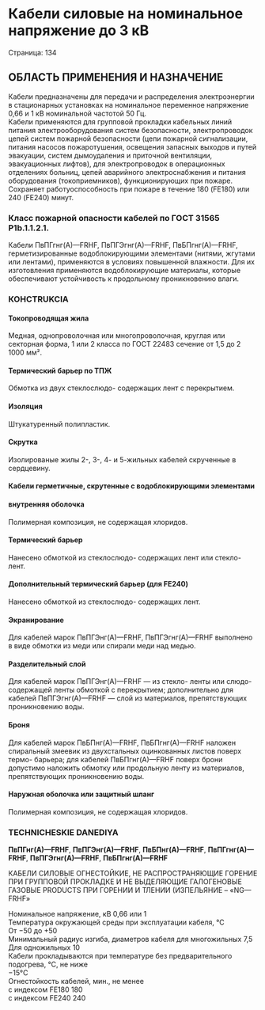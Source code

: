 # Кабели силовые на номинальное напряжение до 3 кВ  
Страница: 134  

## ОБЛАСТЬ ПРИМЕНЕНИЯ И НАЗНАЧЕНИЕ  
Кабели предназначены для передачи и распределения электроэнергии в стационарных установках на номинальное переменное напряжение 0,66 и 1 кВ номинальной частотой 50 Гц.  
Кабели применяются для групповой прокладки кабельных линий питания электрооборудования систем безопасности, электропроводок цепей систем пожарной безопасности (цепи пожарной сигнализации, питания насосов пожаротушения, освещения запасных выходов и путей эвакуации, систем дымоудаления и приточной вентиляции, эвакуационных лифтов), для электропроводок в операционных отделениях больниц, цепей аварийного электроснабжения и питания оборудования (токоприемников), функционирующих при пожаре. Сохраняет работуоспособность при пожаре в течение 180 (FE180) или 240 (FE240) минут.

### Класс пожарной опасности кабелей по ГОСТ 31565 P1b.1.1.2.1.  
Кабели ПвПГгнг(А)—FRHF, ПвПГЭгнг(А)—FRHF, ПвБПгнг(А)—FRHF, герметизированные водоблокирующими элементами (нитями, жгутами или лентами), применяются в условиях повышенной влажности. Для их изготовления применяются водоблокирующие материалы, которые обеспечивают устойчивость к продольному проникновению влаги.

### КОНСTRUKCIA

#### Токопроводящая жила  
Медная, однопроволочная или многопроволочная, круглая или секторная форма, 1 или 2 класса по ГОСТ 22483 сечение от 1,5 до 2 1000 мм².

#### Термический барьер по ТПЖ  
Обмотка из двух стеклослюдо- содержащих лент с перекрытием.

#### Изоляция  
Штукатуренный полипластик.

#### Скрутка  
Изолированые жилы 2-, 3-, 4- и 5-жильных кабелей скрученные в сердцевину.

#### Кабели герметичные, скрутенные с водоблокирующими элементами  
#### 
#### внутренняя оболочка  
Полимерная композиция, не содержащая хлоридов.

#### Термический барьер  
Нанесено обмоткой из стеклослюдо- содержащих лент или стекло- лент.

#### Дополнительный термический барьер (для FE240)  
Нанесено обмоткой из стеклослюдо- содержащих лент.

#### Экранирование  
Для кабелей марок ПвПГЭнг(А)—FRHF, ПвПГЭгнг(А)—FRHF выполнено в виде обмотки из меди или спирали меди над медью.

#### Разделительный слой  
Для кабелей марок ПвПГЭнг(А)—FRHF — из стекло- ленты или слюдо- содержащей ленты обмоткой с перекрытием; дополнительно для кабелей ПвПГЭгнг(А)—FRHF — слой из материалов, препятствующих проникновению воды.

#### Броня  
Для кабелей марок ПвБПнг(А)—FRHF, ПвБПгнг(А)—FRHF наложен спиральный змеевик из двухстальных оцинкованных листов поверх термо- барьера; для кабелей ПвБПгнг(А)—FRHF поверх брони допустимо наложить обмотку или продольную ленту из материалов, препятствующих проникновению воды.

#### Наружная оболочка или защитный шланг  
Полимерная композиция, не содержащая хлоридов.

### TECHNICHESKIE DANEDIYA

**ПвПГнг(А)—FRHF**, **ПвПГЭнг(А)—FRHF**, **ПвБПнг(А)—FRHF**, **ПвПГгнг(А)—FRHF**, **ПвПГЭгнг(А)—FRHF**, **ПвБПгнг(А)—FRHF**

КАБЕЛИ СИЛОВЫЕ ОГНЕСТОЙКИЕ, НЕ РАСПРОСТРАНЯЮЩИЕ ГОРЕНИЕ ПРИ ГРУППОВОЙ ПРОКЛАДКЕ И НЕ ВЫДЕЛЯЮЩИЕ ГАЛОГЕНОВЫЕ ГАЗОВЫЕ PRODUCTS ПРИ ГОРЕНИИ И ТЛЕНИИ (ИЗПЕЛЬЯНИЕ – «NG—FRHF»

Номинальное напряжение, кВ 0,66 или 1  
Температура окружающей среды при эксплуатации кабеля, °С  
От −50 до +50  
Минимальный радиус изгиба, диаметров кабеля для многожильных 7,5  
Для одножильных 10  
Кабели прокладываются при температуре без предварительного подогрева, °С, не ниже  
−15°C  
Огнестойкость кабелей, мин., не менее  
с индексом FE180 180  
с индексом FE240 240  
